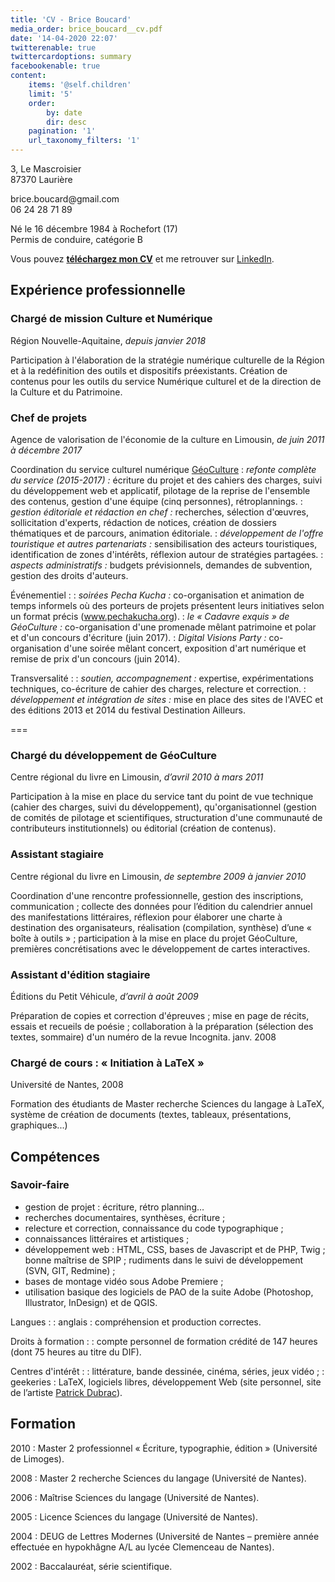 ```yaml
---
title: 'CV - Brice Boucard'
media_order: brice_boucard__cv.pdf
date: '14-04-2020 22:07'
twitterenable: true
twittercardoptions: summary
facebookenable: true
content:
    items: '@self.children'
    limit: '5'
    order:
        by: date
        dir: desc
    pagination: '1'
    url_taxonomy_filters: '1'
---
```


<div class="cv-ec">
<p>3, Le Mascroisier<br>87370 Laurière</p>  
<p>brice.boucard@gmail.com<br>06 24 28 71 89</p>
<p>Né le 16 décembre 1984 à Rochefort (17)<br>Permis de conduire, catégorie B</p>
</div>

Vous pouvez [__téléchargez mon CV__](brice_boucard__cv.pdf) et me retrouver sur [LinkedIn](https://www.linkedin.com/in/brice-boucard).

## Expérience professionnelle

### Chargé de mission Culture et Numérique

Région Nouvelle-Aquitaine, _depuis janvier 2018_

Participation à l'élaboration de la stratégie numérique culturelle de la Région et à la redéfinition des outils et dispositifs préexistants. Création de contenus pour les outils du service Numérique culturel et de la direction de la Culture et du Patrimoine.

### Chef de projets

Agence de valorisation de l'économie de la culture en Limousin, _de juin 2011 à décembre 2017_

Coordination du service culturel numérique [GéoCulture](https://geoculture.fr)
: _refonte complète du service (2015-2017) :_ écriture du projet et des cahiers des charges, suivi du développement web et applicatif, pilotage de la reprise de l'ensemble des contenus, gestion d'une équipe (cinq personnes), rétroplannings.
: _gestion éditoriale et rédaction en chef :_ recherches, sélection d'œuvres, sollicitation d'experts, rédaction de notices, création de dossiers thématiques et de parcours, animation éditoriale.
: _développement de l'offre touristique et autres partenariats :_ sensibilisation des acteurs touristiques, identification de zones d'intérêts, réflexion autour de stratégies partagées.
: _aspects administratifs :_ budgets prévisionnels, demandes de subvention, gestion des droits d'auteurs.

Événementiel :
: _soirées Pecha Kucha :_ co-organisation et animation de temps informels où des porteurs de projets présentent leurs initiatives selon un format précis (www.pechakucha.org).
: _le « Cadavre exquis » de GéoCulture :_ co-organisation d'une promenade mêlant patrimoine et polar et d'un concours d'écriture (juin 2017).
: _Digital Visions Party :_ co-organisation d'une soirée mêlant concert, exposition d'art numérique et remise de prix d'un concours (juin 2014).

Transversalité :
: _soutien, accompagnement :_ expertise, expérimentations techniques, co-écriture de cahier des charges, relecture et correction.
: _développement et intégration de sites :_ mise en place des sites de l'AVEC et des éditions 2013 et 2014 du festival Destination Ailleurs.

===

### Chargé du développement de GéoCulture

Centre régional du livre en Limousin, _d’avril 2010 à mars 2011_

Participation à la mise en place du service tant du point de vue technique (cahier des charges, suivi du développement), qu'organisationnel (gestion de comités de pilotage et scientifiques, structuration d'une communauté de contributeurs institutionnels) ou éditorial (création de contenus). 

### Assistant stagiaire

Centre régional du livre en Limousin, _de septembre 2009 à janvier 2010_

Coordination d'une rencontre professionnelle, gestion des inscriptions, communication ; collecte des données pour l’édition du calendrier annuel des manifestations littéraires, réflexion pour élaborer une charte à destination des organisateurs, réalisation (compilation, synthèse) d’une « boîte à outils » ; participation à la mise en place du projet GéoCulture, premières concrétisations avec le développement de cartes interactives.

### Assistant d'édition stagiaire

Éditions du Petit Véhicule, _d’avril à août 2009_

Préparation de copies et correction d'épreuves ; mise en page de récits, essais et recueils de poésie ; collaboration à la préparation (sélection des textes, sommaire) d'un numéro de la revue Incognita.
janv. 2008

### Chargé de cours : « Initiation à LaTeX »

Université de Nantes, 2008

Formation des étudiants de Master recherche Sciences du langage à LaTeX, système de création de documents (textes, tableaux, présentations, graphiques...)

## Compétences

### Savoir-faire

* gestion de projet : écriture, rétro planning…
* recherches documentaires, synthèses, écriture ;
* relecture et correction, connaissance du code typographique ;
* connaissances littéraires et artistiques ;
* développement web : HTML, CSS, bases de Javascript et de PHP, Twig ; bonne maîtrise de SPIP ; rudiments dans le suivi de développement (SVN, GIT, Redmine) ;
* bases de montage vidéo sous Adobe Premiere ;
* utilisation basique des logiciels de PAO de la suite Adobe (Photoshop, Illustrator, InDesign) et de QGIS.


Langues :
: anglais : compréhension et production correctes.

Droits à formation :
: compte personnel de formation crédité de 147 heures (dont 75 heures au titre du DIF).

Centres d'intérêt :
: littérature, bande dessinée, cinéma, séries, jeux vidéo ;
: geekeries : LaTeX, logiciels libres, développement Web (site personnel, site de l’artiste [Patrick Dubrac](https://patrickdubrac.fr/)).

## Formation

2010
: Master 2 professionnel « Écriture, typographie, édition » (Université de Limoges).

2008
: Master 2 recherche Sciences du langage (Université de Nantes).

2006
: Maîtrise Sciences du langage (Université de Nantes).
  
2005
: Licence Sciences du langage (Université de Nantes).
 
2004
: DEUG de Lettres Modernes (Université de Nantes – première année effectuée en hypokhâgne A/L au lycée Clemenceau de Nantes).

2002
: Baccalauréat, série scientifique.

